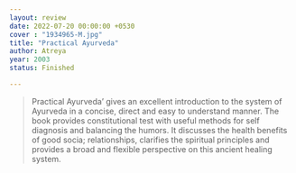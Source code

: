 ```yaml
---
layout: review
date: 2022-07-20 00:00:00 +0530
cover : "1934965-M.jpg"
title: "Practical Ayurveda"
author: Atreya
year: 2003
status: Finished

---
```


> Practical Ayurveda’ gives an excellent introduction to the system of Ayurveda in a concise, direct and easy to understand manner. The book provides constitutional test with useful methods for self diagnosis and balancing the humors. It discusses the health benefits of good socia; relationships, clarifies the spiritual principles and provides a broad and flexible perspective on this ancient healing system.